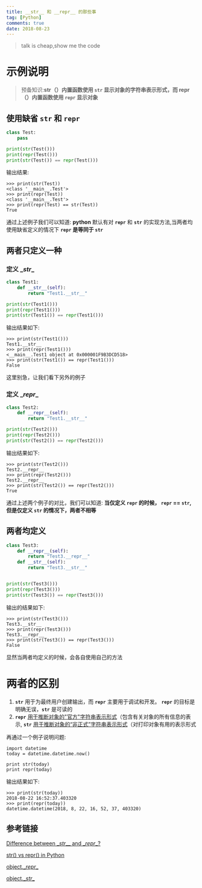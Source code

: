 ```yaml
---
title: __str__ 和 __repr__ 的那些事
tag: [Python]
comments: true
date: 2018-08-23
---
```








> talk is cheap,show me the code

# 示例说明

>预备知识:**str（）内置函数使用 <code>__str__</code> 显示对象的字符串表示形式，而 repr（）内置函数使用 <code>__repr__</code> 显示对象**

## 使用缺省 <code>__str__</code> 和 <code>__repr__</code>

```python
class Test:
	pass

print(str(Test()))
print(repr(Test()))
print(str(Test()) == repr(Test()))
```

输出结果:

```
>>> print(str(Test))
<class '__main__.Test'>
>>> print(repr(Test))
<class '__main__.Test'>
>>> print(repr(Test) == str(Test))
True
```

通过上述例子我们可以知道: **python** 默认有对 <code>__repr__</code> 和 <code>__str__</code> 的实现方法,当两者均使用缺省定义的情况下 **<code>__repr__</code> 是等同于 <code>__str__</code>**

## 两者只定义一种 

### 定义 \__str__

```python
class Test1:
	def __str__(self):
    	return "Test1.__str__"

print(str(Test1()))
print(repr(Test1()))
print(str(Test1()) == repr(Test1()))
```

输出结果如下:

```
>>> print(str(Test1()))
Test1.__str__
>>> print(repr(Test1()))
<__main__.Test1 object at 0x000001F9B3DCD518>
>>> print(str(Test1()) == repr(Test1()))
False
```

这里别急，让我们看下另外的例子

### 定义 \__repr__

```python
class Test2:
	def __repr__(self):
    	return "Test1.__str__"

print(str(Test2()))
print(repr(Test2()))
print(str(Test2()) == repr(Test2()))
```

输出结果如下:

```
>>> print(str(Test2()))
Test2.__repr__
>>> print(repr(Test2()))
Test2.__repr__
>>> print(str(Test2()) == repr(Test2()))
True
```

通过上述两个例子的对比，我们可以知道: **当仅定义 <code>__repr__</code> 的时候， <code>__repr__</code> == <code>__str__</code>, 但是仅定义 <code>__str__</code> 的情况下，两者不相等**

## 两者均定义

```python
class Test3:
	def __repr__(self):
    	return "Test3.__repr__"
    def __str__(self):
    	return "Test3.__str__"


print(str(Test3()))
print(repr(Test3()))
print(str(Test3()) == repr(Test3()))
```



输出的结果如下:

```
>>> print(str(Test3()))
Test3.__str__
>>> print(repr(Test3()))
Test3.__repr__
>>> print(str(Test3()) == repr(Test3()))
False
```

显然当两者均定义的时候，会各自使用自己的方法

# 两者的区别

1.	<code>__str__</code> 用于为最终用户创建输出，而 <code>__repr__</code> 主要用于调试和开发。 <code>__repr__</code> 的目标是明确无误，<code>__str__</code> 是可读的
2.  <code>__repr__</code> [用于推断对象的"官方"字符串表示形式](https://docs.python.org/3/reference/datamodel.html#object.__repr__)（包含有关对象的所有信息的表示, <code>__str__</code> [用于推断对象的“非正式”字符串表示形式](https://docs.python.org/3/reference/datamodel.html#object.__str__)（对打印对象有用的表示形式


再通过一个例子说明问题:

```
import datetime
today = datetime.datetime.now()
 
print str(today)
print repr(today)  
```

输出结果如下:

```
>>> print(str(today))
2018-08-22 16:52:37.403320
>>> print(repr(today))
datetime.datetime(2018, 8, 22, 16, 52, 37, 403320)
```

## 参考链接

[Difference between \__str___ and \__repr__?](https://stackoverflow.com/questions/1436703/difference-between-str-and-repr)

[str() vs repr() in Python](https://www.geeksforgeeks.org/str-vs-repr-in-python/)

[object.\__repr__](https://docs.python.org/3/reference/datamodel.html#object.__repr__)

[object.\__str__](https://docs.python.org/3/reference/datamodel.html#object.__str__)







